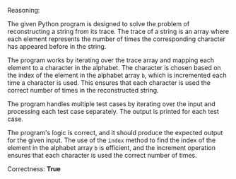 Reasoning:

The given Python program is designed to solve the problem of reconstructing a string from its trace. The trace of a string is an array where each element represents the number of times the corresponding character has appeared before in the string.

The program works by iterating over the trace array and mapping each element to a character in the alphabet. The character is chosen based on the index of the element in the alphabet array `b`, which is incremented each time a character is used. This ensures that each character is used the correct number of times in the reconstructed string.

The program handles multiple test cases by iterating over the input and processing each test case separately. The output is printed for each test case.

The program's logic is correct, and it should produce the expected output for the given input. The use of the `index` method to find the index of the element in the alphabet array `b` is efficient, and the increment operation ensures that each character is used the correct number of times.

Correctness: **True**